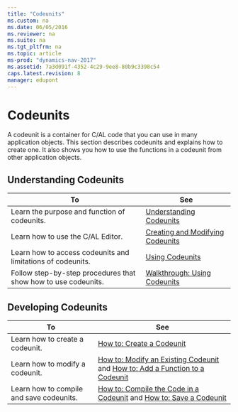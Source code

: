 ```yaml
---
title: "Codeunits"
ms.custom: na
ms.date: 06/05/2016
ms.reviewer: na
ms.suite: na
ms.tgt_pltfrm: na
ms.topic: article
ms-prod: "dynamics-nav-2017"
ms.assetid: 7a3d091f-4352-4c29-9ee8-80b9c3398c54
caps.latest.revision: 8
manager: edupont
---
```

# Codeunits
A codeunit is a container for C/AL code that you can use in many application objects. This section describes codeunits and explains how to create one. It also shows you how to use the functions in a codeunit from other application objects.  
  
## Understanding Codeunits  
  
|To|See|  
|--------|---------|  
|Learn the purpose and function of codeunits.|[Understanding Codeunits](Understanding-Codeunits.md)|  
|Learn how to use the C/AL Editor.|[Creating and Modifying Codeunits](Creating-and-Modifying-Codeunits.md)|  
|Learn how to access codeunits and limitations of codeunits.|[Using Codeunits](Using-Codeunits.md)|  
|Follow step-by-step procedures that show how to use codeunits.|[Walkthrough: Using Codeunits](Walkthrough:%20Using%20Codeunits.md)|  
  
## Developing Codeunits  
  
|To|See|  
|--------|---------|  
|Learn how to create a codeunit.|[How to: Create a Codeunit](How-to--Create%20a%20Codeunit.md)|  
|Learn how to modify a codeunit.|[How to: Modify an Existing Codeunit](How-to--Modify%20an%20Existing%20Codeunit.md) and [How to: Add a Function to a Codeunit](How-to--Add%20a%20Function%20to%20a%20Codeunit.md)|  
|Learn how to compile and save codeunits.|[How to: Compile the Code in a Codeunit](How-to--Compile%20the%20Code%20in%20a%20Codeunit.md) and [How to: Save a Codeunit](How-to--Save%20a%20Codeunit.md)|
